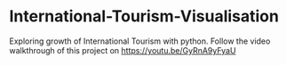 # International-Tourism-Visualisation
Exploring growth of International Tourism with python.
Follow the video walkthrough of this project on https://youtu.be/GyRnA9yFyaU
